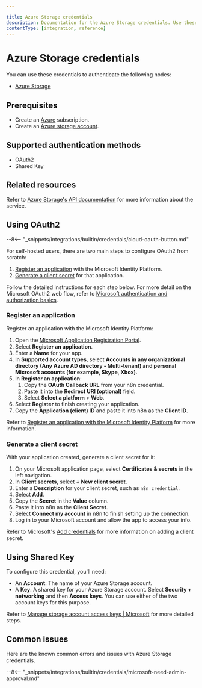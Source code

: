 ```yaml
---

title: Azure Storage credentials
description: Documentation for the Azure Storage credentials. Use these credentials to authenticate Azure Storage in n8n, a workflow automation platform.
contentType: [integration, reference]
---
```


# Azure Storage credentials

You can use these credentials to authenticate the following nodes:

* [Azure Storage](/integrations/builtin/app-nodes/n8n-nodes-base.azurestorage.md)

## Prerequisites

* Create an [Azure](https://azure.microsoft.com) subscription.
* Create an [Azure storage account](https://learn.microsoft.com/en-us/azure/storage/common/storage-account-create).

## Supported authentication methods

* OAuth2
* Shared Key

## Related resources

Refer to [Azure Storage's API documentation](https://learn.microsoft.com/en-us/rest/api/storageservices/) for more information about the service.

## Using OAuth2

--8<-- "_snippets/integrations/builtin/credentials/cloud-oauth-button.md"

For self-hosted users, there are two main steps to configure OAuth2 from scratch:

1. [Register an application](#register-an-application) with the Microsoft Identity Platform.
2. [Generate a client secret](#generate-a-client-secret) for that application.

Follow the detailed instructions for each step below. For more detail on the Microsoft OAuth2 web flow, refer to [Microsoft authentication and authorization basics](https://learn.microsoft.com/en-us/graph/auth/auth-concepts). 

### Register an application

Register an application with the Microsoft Identity Platform:

1. Open the [Microsoft Application Registration Portal](https://aka.ms/appregistrations).
2. Select **Register an application**.
3. Enter a **Name** for your app.
4. In **Supported account types**, select **Accounts in any organizational directory (Any Azure AD directory - Multi-tenant) and personal Microsoft accounts (for example, Skype, Xbox)**.
5. In **Register an application**:
    1. Copy the **OAuth Callback URL** from your n8n credential.
    2. Paste it into the **Redirect URI (optional)** field.
    3. Select **Select a platform** > **Web**.
6. Select **Register** to finish creating your application.
7. Copy the **Application (client) ID** and paste it into n8n as the **Client ID**.

Refer to [Register an application with the Microsoft Identity Platform](https://learn.microsoft.com/en-us/graph/auth-register-app-v2) for more information.

### Generate a client secret

With your application created, generate a client secret for it:

1. On your Microsoft application page, select **Certificates & secrets** in the left navigation.
1. In **Client secrets**, select **+ New client secret**.
1. Enter a **Description** for your client secret, such as `n8n credential`.
1. Select **Add**.
1. Copy the **Secret** in the **Value** column.
1. Paste it into n8n as the **Client Secret**.
1. Select **Connect my account** in n8n to finish setting up the connection.
1. Log in to your Microsoft account and allow the app to access your info.

Refer to Microsoft's [Add credentials](https://learn.microsoft.com/en-us/graph/auth-register-app-v2#add-credentials) for more information on adding a client secret.

## Using Shared Key

To configure this credential, you'll need:

* An **Account**: The name of your Azure Storage account.
* A **Key**: A shared key for your Azure Storage account. Select **Security + networking** and then **Access keys**. You can use either of the two account keys for this purpose.

Refer to [Manage storage account access keys | Microsoft](https://learn.microsoft.com/en-us/azure/storage/common/storage-account-keys-manage) for more detailed steps.

## Common issues

Here are the known common errors and issues with Azure Storage credentials.

--8<-- "_snippets/integrations/builtin/credentials/microsoft-need-admin-approval.md"
